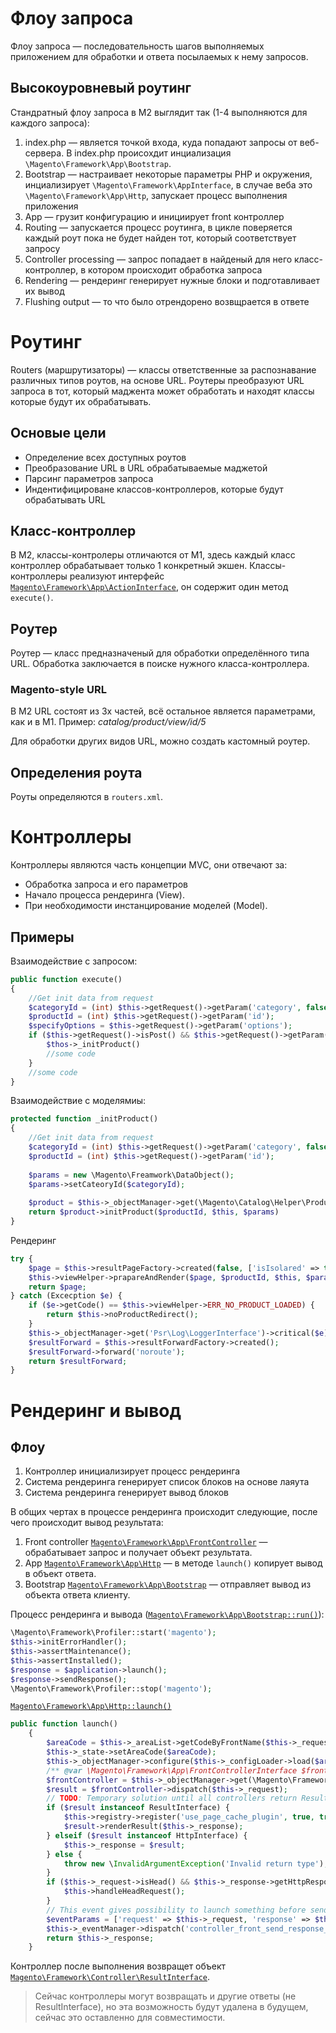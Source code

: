 # Флоу запроса

Флоу запроса — последовательность шагов выполняемых приложением для обработки и ответа посылаемых к нему запросов.

## Высокоуровневый роутинг

Стандратный флоу запроса в M2 выглядит так (1-4 выполняются для каждого запроса):

1. index.php — является точкой входа, куда попадают запросы от веб-сервера. В index.php происохдит инциализация `\Magento\Framework\App\Bootstrap`.
2. Bootstrap — настраивает некоторые параметры PHP и окружения, инциализирует `\Magento\Framework\AppInterface`, в случае веба это `\Magento\Framework\App\Http`, запускает процесс выполнения приложения
3. App — грузит конфигурацию и инициирует front контроллер
4. Routing — запускается процесс роутинга, в цикле поверяется каждый роут пока не будет найден тот, который соответствует запросу
5. Controller processing — запрос попадает в найденый для него класс-контроллер, в котором происходит обработка запроса
6. Rendering — рендеринг генерирует нужные блоки и подготавливает их вывод
7. Flushing output — то что было отрендорено возвщрается в ответе

# Роутинг

Routers (маршрутизаторы) — классы ответственные за распознавание различных типов роутов, на основе URL. Роутеры преобразуют URL запроса в тот, который маджента может обработать и находят классы которые будут их обрабатывать.

## Основые цели

* Определение всех доступных роутов
* Преобразование URL в URL обрабатываемые маджетой
* Парсинг параметров запроса
* Индентифицироване классов-контроллеров, которые будут обрабатывать URL

## Класс-контроллер

В M2, классы-контролеры отличаются от M1, здесь каждый класс контроллер обрабатывает только 1 конкретный экшен. Классы-контроллеры реализуют интерфейс [`Magento\Framework\App\ActionInterface`](https://github.com/magento/magento2/blob/2.3/lib/internal/Magento/Framework/App/ActionInterface.php), он содержит один метод `execute()`.

## Роутер

Роутер — класс предназначеный для обработки определённого типа URL. Обработка заключается в поиске нужного класса-контроллера.

### Magento-style URL

В M2 URL состоят из 3х частей, всё остальное является параметрами, как и в M1. Пример: _catalog/product/view/id/5_

Для обработки других видов URL, можно создать кастомный роутер.

## Определения роута

Роуты определяются в `routers.xml`.

# Контроллеры

Контроллеры являются часть концепции MVC, они отвечают за:

* Обработка запроса и его параметров
* Начало процесса рендеринга (View).
* При необходимости инстанцирование моделей (Model).

## Примеры

Взаимодействие с запросом:
```php
public function execute()
{
    //Get init data from request
    $categoryId = (int) $this->getRequest()->getParam('category', false);
    $productId = (int) $this->getRequest()->getParam('id');
    $specifyOptions = $this->getRequest()->getParam('options');
    if ($this->getRequest()->isPost() && $this->getRequest()->getParam(self::PARAM_NANE_URL_ENCODED)) {
        $thos->_initProduct()
        //some code
    }
    //some code
}
```
Взаимодействие с моделямиы:
```php
protected function _initProduct()
{
    //Get init data from request
    $categoryId = (int) $this->getRequest()->getParam('category', false);
    $productId = (int) $this->getRequest()->getParam('id');
    
    $params = new \Magento\Freamwork\DataObject();
    $params->setCateoryId($categoryId);
    
    $product = $this->_objectManager->get(\Magento\Catalog\Helper\Product::class);
    return $product->initProduct($productId, $this, $params)
}
```
Рендеринг
```php
try {
    $page = $this->resultPageFactory->created(false, ['isIsolared' => true]);
    $this->viewHelper->prapareAndRender($page, $productId, $this, $params);
    return $page;
} catch (Excecption $e) {
    if ($e->getCode() == $this->viewHelper->ERR_NO_PRODUCT_LOADED) {
        return $this->noProductRedirect();
    }
    $this->_objectManager->get('Psr\Log\LoggerInterface')->critical($e);
    $resultForward = $this->resultForwardFactory->created();
    $resultForward->forward('noroute');
    return $resultForward;
}
```

# Рендеринг и вывод

## Флоу

1. Контроллер инициализирует процесс рендеринга
2. Система рендеринга генерирует список блоков на основе лаяута
3. Система рендеринга генерирует вывод блоков

В общих чертах в процессе рендеринга происходит следующие, после чего происходит вывод результата:

1. Front controller [`Magento\Framework\App\FrontController`](https://github.com/magento/magento2/blob/2.3/lib/internal/Magento/Framework/App/FrontController.php) — обрабатывает запрос и получает объект результата.
2. App [`Magento\Framework\App\Http`](https://github.com/magento/magento2/blob/2.3/lib/internal/Magento/Framework/App/Http.php) — в методе `launch()` копирует вывод в объект ответа.
3. Bootstrap [`Magento\Framework\App\Bootstrap`](https://github.com/magento/magento2/blob/2.3/lib/internal/Magento/Framework/App/Bootstrap.php) — отправляет вывод из объекта ответа клиенту.

Процесс рендеринга и вывода ([`Magento\Framework\App\Bootstrap::run()`](https://github.com/magento/magento2/blob/2.3/lib/internal/Magento/Framework/App/Bootstrap.php#L253)):
```php
\Magento\Framework\Profiler::start('magento');
$this->initErrorHandler();
$this->assertMaintenance();
$this->assertInstalled();
$response = $application->launch();
$response->sendResponse();
\Magento\Framework\Profiler::stop('magento');
```
[`Magento\Framework\App\Http::launch()`](https://github.com/magento/magento2/blob/2.3/lib/internal/Magento/Framework/App/Http.php#L109)
```php
public function launch()
    {
        $areaCode = $this->_areaList->getCodeByFrontName($this->_request->getFrontName());
        $this->_state->setAreaCode($areaCode);
        $this->_objectManager->configure($this->_configLoader->load($areaCode));
        /** @var \Magento\Framework\App\FrontControllerInterface $frontController */
        $frontController = $this->_objectManager->get(\Magento\Framework\App\FrontControllerInterface::class);
        $result = $frontController->dispatch($this->_request);
        // TODO: Temporary solution until all controllers return ResultInterface (MAGETWO-28359)
        if ($result instanceof ResultInterface) {
            $this->registry->register('use_page_cache_plugin', true, true);
            $result->renderResult($this->_response);
        } elseif ($result instanceof HttpInterface) {
            $this->_response = $result;
        } else {
            throw new \InvalidArgumentException('Invalid return type');
        }
        if ($this->_request->isHead() && $this->_response->getHttpResponseCode() == 200) {
            $this->handleHeadRequest();
        }
        // This event gives possibility to launch something before sending output (allow cookie setting)
        $eventParams = ['request' => $this->_request, 'response' => $this->_response];
        $this->_eventManager->dispatch('controller_front_send_response_before', $eventParams);
        return $this->_response;
    }
```
Контроллер после выполнения возвращет объект [`Magento\Framework\Controller\ResultInterface`](https://github.com/magento/magento2/blob/2.3/lib/internal/Magento/Framework/Controller/ResultInterface.php). 

>Сейчас контроллеры могут возвращать и другие ответы (не ResultInterface), но эта возможность будут удалена в будущем, сейчас это оставленно для совместимости.
